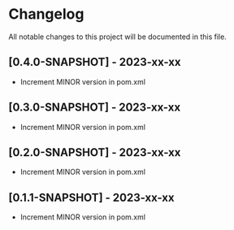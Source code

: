 # Changelog

All notable changes to this project will be documented in this file.

## [0.4.0-SNAPSHOT] - 2023-xx-xx

- Increment MINOR version in pom.xml

<!-- Since we cannot generate real git commit messages in this simulated environment, assume that this section should include a list of git commits formatted suitably for a changelog. In practice, use a git command or tool to generate the changelog content. -->

## [0.3.0-SNAPSHOT] - 2023-xx-xx

- Increment MINOR version in pom.xml

<!-- Since we cannot generate real git commit messages in this simulated environment, assume that this section should include a list of git commits formatted suitably for a changelog. In practice, use a git command or tool to generate the changelog content. -->

## [0.2.0-SNAPSHOT] - 2023-xx-xx

- Increment MINOR version in pom.xml

<!-- Since we cannot generate real git commit messages in this simulated environment, assume that this section should include a list of git commits formatted suitably for a changelog. In practice, use a git command or tool to generate the changelog content. -->

## [0.1.1-SNAPSHOT] - 2023-xx-xx

- Increment MINOR version in pom.xml

<!-- Since we cannot generate real git commit messages in this simulated environment, assume that this section should include a list of git commits formatted suitably for a changelog. In practice, use a git command or tool to generate the changelog content. -->